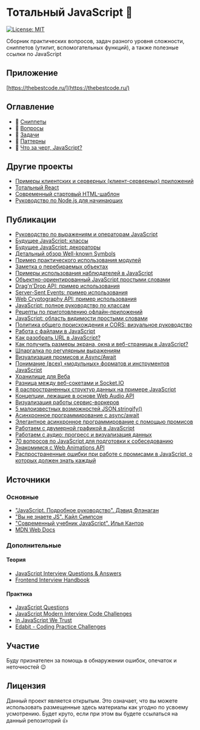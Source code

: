 # Тотальный JavaScript :metal:

[![License: MIT](https://img.shields.io/badge/License-MIT-blue.svg)](https://opensource.org/licenses/MIT)

Сборник практических вопросов, задач разного уровня сложности, сниппетов (утилит, вспомогательных функций), а также полезные ссылки по JavaScript

## Приложение

[https://thebestcode.ru/](https://thebestcode.ru/)

## Оглавление

- :page_with_curl: [Сниппеты](./assets/snippets.md)
- :page_with_curl: [Вопросы](./assets/questions.md)
- :page_with_curl: [Задачи](./assets/tasks.md)
- :page_with_curl: [Паттерны](./assets/patterns/README.md)
- :page_with_curl: [Что за черт, JavaScript?](./assets/wtfjs.md)

## Другие проекты

- <a target="_blank" rel="noopener" href="https://github.com/harryheman/JavaScript-Projects">Примеры клиентских и серверных (клиент-серверных) приложений</a>
- <a target="_blank" rel="noopener" href="https://github.com/harryheman/React-Total">Тотальный React</a>
- <a target="_blank" rel="noopener" href="https://htmltemplate.site/">Современный стартовый HTML-шаблон</a>
- <a target="_blank" rel="noopener" href="https://nodejs-guide.ru">Руководство по Node.js для начинающих</a>

## Публикации

- [Руководство по выражениям и операторам JavaScript](https://blog.logrocket.com/a-comprehensive-guide-to-javascript-expressions/)
- [Будущее JavaScript: классы](https://habr.com/ru/post/538612/)
- [Будущее JavaScript: декораторы](https://habr.com/ru/post/537106/)
- [Детальный обзор Well-known Symbols](https://habr.com/ru/post/529560/)
- [Пример практического использования модулей](https://habr.com/ru/post/527250/)
- [Заметка о перебираемых объектах](https://habr.com/ru/post/526436/)
- [Примеры использования наблюдателей в JavaScript](https://habr.com/ru/post/525536/)
- [Объектно-ориентированный JavaScript простыми словами](https://habr.com/ru/post/522380/)
- [Drag'n'Drop API: пример использования](https://habr.com/ru/post/521394/)
- [Server-Sent Events: пример использования](https://habr.com/ru/post/519982/)
- [Web Cryptography API: пример использования](https://habr.com/ru/post/519378/)
- [JavaScript: полное руководство по классам](https://habr.com/ru/post/518386/)
- [Рецепты по приготовлению офлайн-приложений](https://habr.com/ru/post/517672/)
- [JavaScript: область видимости простыми словами](https://habr.com/ru/post/517338/)
- [Политика общего происхождения и CORS: визуальное руководство](https://habr.com/ru/post/514684/)
- [Работа с файлами в JavaScript](https://habr.com/ru/post/511742/)
- [Как разобрать URL в JavaScript?](https://habr.com/ru/post/510742/)
- [Как получить размеры экрана, окна и веб-страницы в JavaScript?](https://habr.com/ru/post/509258/)
- [Шпаргалка по регулярным выражениям](https://habr.com/ru/post/506994/)
- [Визуализация промисов и Async/Await](https://habr.com/ru/post/501702/)
- [Понимание (всех) «модульных» форматов и инструментов JavaScript](https://habr.com/ru/post/501198/)
- [Хранилище для Веба](https://habr.com/ru/post/500834/)
- [Разница между веб-сокетами и Socket.IO](https://habr.com/ru/post/498996/)
- [8 распространенных структур данных на примере JavaScript](https://habr.com/ru/post/497476/)
- [Концепции, лежащие в основе Web Audio API](https://habr.com/ru/post/495690/)
- [Визуализация работы сервис-воркеров](https://habr.com/ru/post/491840/)
- [5 малоизвестных возможностей JSON.stringify()](https://habr.com/ru/post/491252/)
- [Асинхронное программирование с async/await](https://habr.com/ru/post/491012/)
- [Элегантное асинхронное программирование с помощью промисов](https://habr.com/ru/post/488762/)
- [Работаем с двумерной графикой в JavaScript](https://habr.com/ru/post/487962/)
- [Работаем с аудио: прогресс и визуализация данных](https://habr.com/ru/post/487574/)
- [70 вопросов по JavaScript для подготовки к собеседованию](https://habr.com/ru/post/486820/)
- [Знакомимся с Web Animations API](https://habr.com/ru/post/486454/)
- [Распространенные ошибки при работе с промисами в JavaScript, о которых должен знать каждый](https://habr.com/ru/post/484466/)

## Источники

### Основные

- <a target="_blank" rel="noopener" href="https://thebestcode.ru/public/books/definitive_guide.pdf">"JavaScript. Подробное руководство". Дэвид Флэнаган</a>
- <a target="_blank" rel="noopener" href="https://github.com/azat-io/you-dont-know-js-ru">"Вы не знаете JS". Кайл Симпсон</a>
- <a target="_blank" rel="noopener" href="https://learn.javascript.ru/">"Современный учебник JavaScript". Илья Кантор</a>
- <a target="_blank" rel="noopener" href="https://developer.mozilla.org/ru/">MDN Web Docs</a>

### Дополнительные

#### Теория

- <a target="_blank" rel="noopener" href="https://github.com/sudheerj/javascript-interview-questions">JavaScript Interview Questions & Answers</a>
- <a target="_blank" rel="noopener" href="https://github.com/yangshun/front-end-interview-handbook/blob/master/contents/en/javascript-questions.md">Frontend Interview Handbook</a>

#### Практика

- <a target="_blank" rel="noopener" href="https://github.com/lydiahallie/javascript-questions">JavaScript Questions</a>
- <a target="_blank" rel="noopener" href="https://github.com/sadanandpai/javascript-code-challenges">JavaScript Modern Interview Code Challenges</a>
- <a target="_blank" rel="noopener" href="https://github.com/yeungon/In-JavaScript-we-trust">In JavaScript We Trust</a>
- <a target="_blank" rel="noopener" href="https://edabit.com/challenges">Edabit - Coding Practice Challenges</a>

## Участие

Буду признателен за помощь в обнаружении ошибок, опечаток и неточностей :wink:

## Лицензия

Данный проект является открытым. Это означает, что вы можете использовать размещенные здесь материалы как угодно по усвоему усмотрению. Будет круто, если при этом вы будете ссылаться на данный репозиторий :thumbsup: